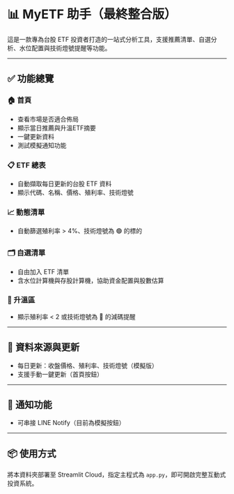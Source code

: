 # 📊 MyETF 助手（最終整合版）

這是一款專為台股 ETF 投資者打造的一站式分析工具，支援推薦清單、自選分析、水位配置與技術燈號提醒等功能。

---

## ✅ 功能總覽

### 🏠 首頁
- 查看市場是否適合佈局
- 顯示當日推薦與升溫ETF摘要
- 一鍵更新資料
- 測試模擬通知功能

### 📋 ETF 總表
- 自動擷取每日更新的台股 ETF 資料
- 顯示代碼、名稱、價格、殖利率、技術燈號

### 📈 動態清單
- 自動篩選殖利率 > 4%、技術燈號為 🟢 的標的

### 🗂 自選清單
- 自由加入 ETF 清單
- 含水位計算機與存股計算機，協助資金配置與股數估算

### 🚨 升溫區
- 顯示殖利率 < 2 或技術燈號為 🔴 的減碼提醒

---

## 🔁 資料來源與更新
- 每日更新：收盤價格、殖利率、技術燈號（模擬版）
- 支援手動一鍵更新（首頁按鈕）

---

## 🔔 通知功能
- 可串接 LINE Notify（目前為模擬按鈕）

---

## 📦 使用方式
將本資料夾部署至 Streamlit Cloud，指定主程式為 `app.py`，即可開啟完整互動式投資系統。
